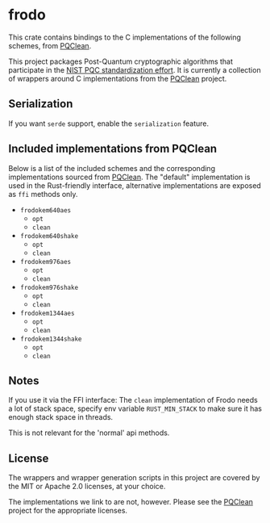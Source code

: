 # frodo


This crate contains bindings to the C implementations of the following schemes,
from [PQClean][pqclean].

This project packages Post-Quantum cryptographic algorithms that participate in
the [NIST PQC standardization effort][nistpqc]. It is currently a collection of
wrappers around C implementations from the [PQClean][pqclean] project.

## Serialization

If you want `serde` support, enable the `serialization` feature.

## Included implementations from PQClean

Below is a list of the included schemes and the corresponding implementations
sourced from [PQClean][pqclean]. The "default" implementation is used in the
Rust-friendly interface, alternative implementations are exposed as ``ffi``
methods only.

* ``frodokem640aes``
  * ``opt``
  * ``clean``
* ``frodokem640shake``
  * ``opt``
  * ``clean``
* ``frodokem976aes``
  * ``opt``
  * ``clean``
* ``frodokem976shake``
  * ``opt``
  * ``clean``
* ``frodokem1344aes``
  * ``opt``
  * ``clean``
* ``frodokem1344shake``
  * ``opt``
  * ``clean``

## Notes

If you use it via the FFI interface: The ``clean`` implementation of Frodo
needs a lot of stack space, specify env variable `RUST_MIN_STACK` to make
sure it has enough stack space in threads.

This is not relevant for the 'normal' api methods.


## License

The wrappers and wrapper generation scripts in this project are covered by the
MIT or Apache 2.0 licenses, at your choice.

The implementations we link to are not, however. Please see the [PQClean][pqclean]
project for the appropriate licenses.

[pqclean]: https://github.com/PQClean/PQClean/
[nistpqc]: https://nist.gov/pqc/